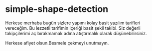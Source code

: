 # simple-shape-detection
Herkese merhaba bugün sizlere yapımı kolay basit yazılım tarifleri vereceğim. Bu lezzetli tarifimin içeriği basit şekil takibi. Siz değerli takipçilerimi aç bırakmamak adına atıştırmalık olarak düşünebilirsiniz.

Herkese afiyet olsun.Besmele çekmeyi unutmayın. 
